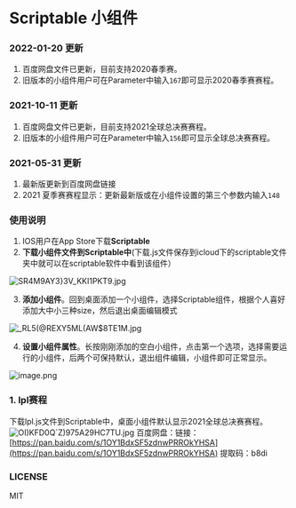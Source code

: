 # Scriptable 小组件

### 2022-01-20 更新

1. 百度网盘文件已更新，目前支持2020春季赛。
1. 旧版本的小组件用户可在Parameter中输入`167`即可显示2020春季赛赛程。
### 2021-10-11 更新

1. 百度网盘文件已更新，目前支持2021全球总决赛赛程。
1. 旧版本的小组件用户可在Parameter中输入`156`即可显示全球总决赛赛程。
### 2021-05-31 更新

1. 最新版更新到百度网盘链接
1. 2021 夏季赛赛程显示：更新最新版或在小组件设置的第三个参数内输入`148`
### 使用说明

1. IOS用户在App Store下载**Scriptable**
1. **下载小组件文件到Scriptable中**(下载.js文件保存到icloud下的scriptable文件夹中就可以在scriptable软件中看到该组件）

![SR4M9AY3}3V_KKI1PKT9.jpg](https://cdn.nlark.com/yuque/0/2021/jpeg/1249968/1620815382978-776e6389-88d1-41bb-95e7-881439006179.jpeg#crop=0&crop=0&crop=1&crop=1&height=171&id=ufe0d359e&margin=%5Bobject%20Object%5D&name=SR4M9AY3%7D3V_K%5BKI1%5DPKT%5B9.jpg&originHeight=341&originWidth=828&originalType=binary&ratio=1&rotation=0&showTitle=false&size=31062&status=done&style=none&title=&width=414)

3. **添加小组件**。回到桌面添加一个小组件，选择Scriptable组件，根据个人喜好添加大中小三种size，然后退出桌面编辑模式

![_RL5(@REXY5ML(AW$8TE1M.jpg](https://cdn.nlark.com/yuque/0/2021/jpeg/1249968/1620815934119-8c17d269-4f7a-475d-b3ed-fb9b1ccc2bd0.jpeg#crop=0&crop=0&crop=1&crop=1&height=674&id=u5f2ac821&margin=%5Bobject%20Object%5D&name=_RL%5B5%28%40REXY5ML%28AW%248TE1M.jpg&originHeight=2693&originWidth=2786&originalType=binary&ratio=1&rotation=0&showTitle=false&size=6774201&status=done&style=none&title=&width=697)

4. **设置小组件属性**。长按刚刚添加的空白小组件，点击第一个选项，选择需要运行的小组件，后两个可保持默认，退出组件编辑，小组件即可正常显示。

![image.png](https://cdn.nlark.com/yuque/0/2021/png/1249968/1620906772241-246f2682-4f76-413f-8ee7-3f83a506a177.png#crop=0&crop=0&crop=1&crop=1&height=674&id=u05383026&margin=%5Bobject%20Object%5D&name=image.png&originHeight=2693&originWidth=2786&originalType=binary&ratio=1&rotation=0&showTitle=false&size=3777860&status=done&style=none&title=&width=697)


### 1. lpl赛程
下载lpl.js文件到Scriptable中，桌面小组件默认显示2021全球总决赛赛程。
![OI)KFD0Q`Z)975A29HC7TU.jpg](https://cdn.nlark.com/yuque/0/2021/jpeg/1249968/1620816019682-75f3befd-9192-4c03-9b74-aedad149ec5a.jpeg#crop=0&crop=0&crop=1&crop=1&height=425&id=uff6700be&margin=%5Bobject%20Object%5D&name=OI%5D%29KFD0Q%60Z%29975A29HC7TU.jpg&originHeight=850&originWidth=1656&originalType=binary&ratio=1&rotation=0&showTitle=false&size=210054&status=done&style=none&title=&width=828)
百度网盘：链接：[https://pan.baidu.com/s/1OY1BdxSF5zdnwPRROkYHSA](https://pan.baidu.com/s/1OY1BdxSF5zdnwPRROkYHSA)  提取码：b8di 


### LICENSE

MIT
